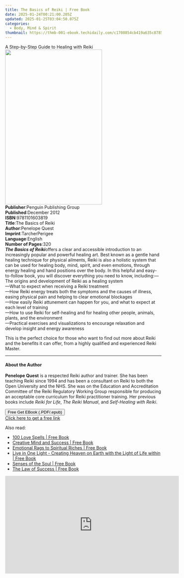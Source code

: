 ```yaml
---
title: The Basics of Reiki | Free Book
date: 2025-01-24T00:21:00.205Z
updated: 2025-01-25T03:04:50.075Z
categories:
  - Body, Mind & Spirit
thumbnail: https://thmb-001-ebook.techidaily.com/c1708854cb419a635c8785f99b71f56f5cd0369488859a73788a6fb926c61168.jpg
---
```

<main id="book-container">
  <div class="flex flex-col">
    <div class="book-brief flex-1 py-6 px-4 sm:p-6 md:py-10 md:px-8">
      <!-- brief-->
      <div class="book-brief-main">
        A Step-by-Step Guide to Healing with Reiki
      </div>
    </div>
    <div
      class="book-meta-info flex-1 grid gap-4 col-start-1 col-end-3 row-start-1 sm:mb-6 sm:grid-cols-4 lg:gap-6 lg:col-start-2 lg:row-end-6 lg:row-span-6 lg:mb-0"
    >
      <div
        class="book-meta-info-left place-content-center mt-4 p-4 text-sm leading-6 col-start-2 col-span-2 dark:text-slate-400"
      >
        <img
          class="w-full h-500 object-cover rounded-lg sm:h-255 sm:col-span-2 lg:col-span-full"
          src="https://img-001-ebook.techidaily.com/f026d31b710017a1506608241eb5bfcb0aade385d952c845f077d99212f01d7a.jpg"
          alt=""
          width="312"
          height="500"
        />
      </div>
      <div
        class="book-meta-info-right mt-2 col-start-1 row-start-2 col-span-3 self-center"
      >
        <!-- meta data  -->
        <div class="flex flex-col px-4 md:px-8">
          <div class="flex-1">
            <strong>Publisher</strong>:<span class="px-2"
              >Penguin Publishing Group</span
            >
          </div>
          <div class="flex-1">
            <strong>Published</strong>:<span class="px-2">December 2012</span>
          </div>
          <div class="flex-1">
            <strong>ISBN</strong>:<span class="px-2">9781101603819</span>
          </div>
          <div class="flex-1">
            <strong>Title</strong>:<span class="px-2">The Basics of Reiki</span>
          </div>
          <div class="flex-1">
            <strong>Author</strong>:<span class="px-2">Penelope Quest</span>
          </div>
          <div class="flex-1">
            <strong>Imprint</strong>:<span class="px-2">TarcherPerigee</span>
          </div>
          <div class="flex-1">
            <strong>Language</strong>:<span class="px-2">English</span>
          </div>
          <div class="flex-1">
            <strong>Number of Pages</strong>:<span class="px-2">320</span>
          </div>
        </div>
      </div>
    </div>
    <div class="book-description flex-1 py-6 px-4 sm:p-6 md:py-10 md:px-8">
      <div class="book-description-main">
        <div accordion-content="" id="description">
          <b><i>The Basics of Reiki</i></b
          >offers a clear and accessible introduction to an increasingly popular
          and powerful healing art. Best known as a gentle hand healing
          technique for physical ailments, Reiki is also a holistic system that
          can be used for healing body, mind, spirit, and even emotions, through
          energy healing and hand positions over the body. In this helpful and
          easy-to-follow book, you will discover everything you need to know,
          including:—The origins and development of Reiki as a healing system
          <br />—What to expect when receiving a Reiki treatment <br />—How
          Reiki energy treats both the symptoms and the causes of illness,
          easing physical pain and helping to clear emotional blockages
          <br />—How easily Reiki attunement can happen for you, and what to
          expect at each level of training <br />—How to use Reiki for
          self-healing and for healing other people, animals, plants, and the
          environment <br />—Practical exercises and visualizations to encourage
          relaxation and develop insight and energy awareness <br />
          <p>
            This is the perfect choice for those who want to find out more about
            Reiki and the benefits it can offer, from a highly qualified and
            experienced Reiki Master.
          </p>
        </div>
        <div class="accordion-fader"></div>
      </div>
    </div>
    <div class="book-excerpts flex-1 py-6 px-4 sm:p-6 md:py-10 md:px-8">
      <!-- excerpts-->
      <div class="book-excerpts-main">
        <hr />
        <h4 class="placeholder placeholder-heading">
          <span>About the Author</span>
        </h4>
        <p>
          <b>Penelope Quest</b> is a respected Reiki author and trainer. She has
          been teaching Reiki since 1994 and has been a consultant on Reiki to
          both the Open University and the NHS. She was on the Education and
          Accreditation Committee of the Reiki Regulatory Working Group
          responsible for producing an acceptable core curriculum for Reiki
          practitioner training. Her previous books include<i> Reiki for Life</i
          >,<i> The Reiki Manual</i>, and <i>Self-Healing with Reiki</i>.
        </p>
      </div>
    </div>
    <div
      class="book-about-author flex-1 py-6 px-4 sm:p-6 md:py-10 md:px-8"
    ></div>
    <div class="book-free-get flex-1 py-6 px-4 sm:p-6 md:py-10 md:px-8">
      <button
        id="btn-free-get"
        class="bg-blue-500 hover:bg-blue-700 text-white font-bold py-2 px-4 rounded"
      >
        Free Get EBook (.PDF/.epub)
      </button>
      <div id="countdown-display" class="px-2 text-lg mt-2"></div>
      <a
        id="free-link"
        class="hidden bg-blue-500 hover:bg-blue-700 text-white font-bold py-2 px-4 rounded"
        href="https://www.ebooks.com/en-us/book/976826/the-basics-of-reiki/penelope-quest/"
        target="_blank"
        >Click here to get a free link</a
      >
    </div>
    <script>
      let countdownTime = 0;
      let countdownInterval = null;
      document
        .getElementById('btn-free-get')
        .addEventListener('click', startCountdown);
      function startCountdown() {
        countdownTime = new Date().getTime() + 60000 * 3;
        countdownInterval = setInterval(updateCountdown, 1000);
        document.getElementById('btn-free-get').disabled = true;
        document
          .getElementById('btn-free-get')
          .classList.add('bg-gray-500', 'cursor-not-allowed');
      }
      function updateCountdown() {
        let currentTime = new Date().getTime();
        let timeLeft = countdownTime - currentTime;
        let secondsLeft = Math.floor(timeLeft / 1000);
        document.getElementById('countdown-display').innerHTML =
          `Remaining time: ${secondsLeft} seconds.`;
        if (secondsLeft <= 0) {
          clearInterval(countdownInterval);
          document.getElementById('btn-free-get').classList.add('hidden');
          document.getElementById('free-link').classList.remove('hidden');
          document.getElementById('countdown-display').innerHTML = '';
        }
      }
    </script>
  </div>
</main>

<ins class="adsbygoogle"
      style="display:block"
      data-ad-client="ca-pub-7571918770474297"
      data-ad-slot="8358498916"
      data-ad-format="auto"
      data-full-width-responsive="true"></ins>
    

<span class="atpl-alsoreadstyle">Also read:</span>
<div><ul>
<li><a href="https://novels-ebooks.techidaily.com/210206443-9781087885988-100-love-spells/"><u>100 Love Spells | Free Book</u></a></li>
<li><a href="https://novels-ebooks.techidaily.com/210206402-9781420972610-creative-mind-and-success/"><u>Creative Mind and Success | Free Book</u></a></li>
<li><a href="https://novels-ebooks.techidaily.com/210206036-9781954345386-emotional-rags-to-spiritual-riches/"><u>Emotional Rags to Spiritual Riches | Free Book</u></a></li>
<li><a href="https://novels-ebooks.techidaily.com/210206318-9781087934433-live-in-one-light-creating-heaven-on-earth-with-the-light-of-life-within/"><u>Live in One Light - Creating Heaven on Earth with the Light of Life within | Free Book</u></a></li>
<li><a href="https://novels-ebooks.techidaily.com/210206295-9781934532997-senses-of-the-soul/"><u>Senses of the Soul | Free Book</u></a></li>
<li><a href="https://novels-ebooks.techidaily.com/210206422-9781420972603-the-law-of-success/"><u>The Law of Success | Free Book</u></a></li>
</ul></div>

<!-- affiliate ads begin -->
<iframe width="560" height="315" src="https://www.youtube.com/embed/3hS27nZVi9Y?si=_Zqj_l4a4XkPqT2S" title="YouTube video player" frameborder="0" allow="accelerometer; autoplay; clipboard-write; encrypted-media; gyroscope; picture-in-picture; web-share" referrerpolicy="strict-origin-when-cross-origin" allowfullscreen></iframe>
<!-- affiliate ads end -->

